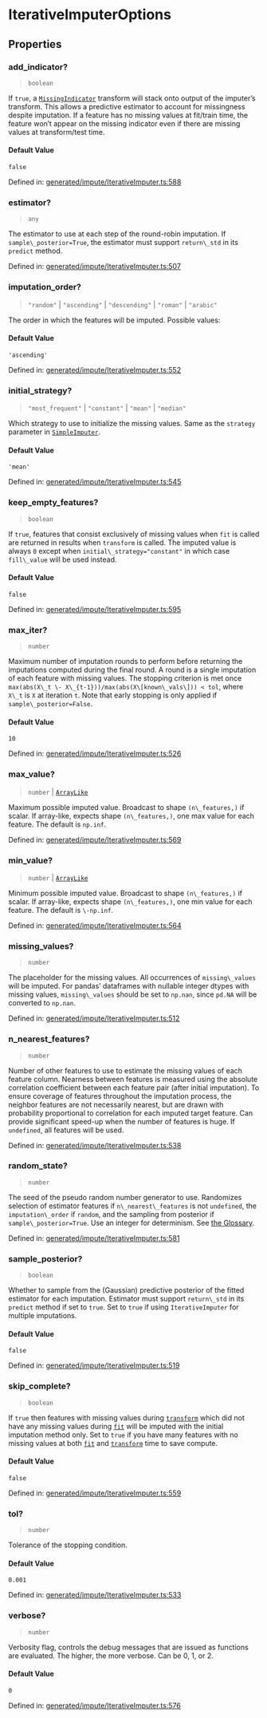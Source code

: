 # IterativeImputerOptions

## Properties

### add\_indicator?

> `boolean`

If `true`, a [`MissingIndicator`](sklearn.impute.MissingIndicator.html#sklearn.impute.MissingIndicator "sklearn.impute.MissingIndicator") transform will stack onto output of the imputer’s transform. This allows a predictive estimator to account for missingness despite imputation. If a feature has no missing values at fit/train time, the feature won’t appear on the missing indicator even if there are missing values at transform/test time.

#### Default Value

`false`

Defined in:  [generated/impute/IterativeImputer.ts:588](https://github.com/transitive-bullshit/scikit-learn-ts/blob/92ab806/packages/sklearn/src/generated/impute/IterativeImputer.ts#L588)

### estimator?

> `any`

The estimator to use at each step of the round-robin imputation. If `sample\_posterior=True`, the estimator must support `return\_std` in its `predict` method.

Defined in:  [generated/impute/IterativeImputer.ts:507](https://github.com/transitive-bullshit/scikit-learn-ts/blob/92ab806/packages/sklearn/src/generated/impute/IterativeImputer.ts#L507)

### imputation\_order?

> `"random"` \| `"ascending"` \| `"descending"` \| `"roman"` \| `"arabic"`

The order in which the features will be imputed. Possible values:

#### Default Value

`'ascending'`

Defined in:  [generated/impute/IterativeImputer.ts:552](https://github.com/transitive-bullshit/scikit-learn-ts/blob/92ab806/packages/sklearn/src/generated/impute/IterativeImputer.ts#L552)

### initial\_strategy?

> `"most_frequent"` \| `"constant"` \| `"mean"` \| `"median"`

Which strategy to use to initialize the missing values. Same as the `strategy` parameter in [`SimpleImputer`](sklearn.impute.SimpleImputer.html#sklearn.impute.SimpleImputer "sklearn.impute.SimpleImputer").

#### Default Value

`'mean'`

Defined in:  [generated/impute/IterativeImputer.ts:545](https://github.com/transitive-bullshit/scikit-learn-ts/blob/92ab806/packages/sklearn/src/generated/impute/IterativeImputer.ts#L545)

### keep\_empty\_features?

> `boolean`

If `true`, features that consist exclusively of missing values when `fit` is called are returned in results when `transform` is called. The imputed value is always `0` except when `initial\_strategy="constant"` in which case `fill\_value` will be used instead.

#### Default Value

`false`

Defined in:  [generated/impute/IterativeImputer.ts:595](https://github.com/transitive-bullshit/scikit-learn-ts/blob/92ab806/packages/sklearn/src/generated/impute/IterativeImputer.ts#L595)

### max\_iter?

> `number`

Maximum number of imputation rounds to perform before returning the imputations computed during the final round. A round is a single imputation of each feature with missing values. The stopping criterion is met once `max(abs(X\_t \- X\_{t-1}))/max(abs(X\[known\_vals\])) < tol`, where `X\_t` is `X` at iteration `t`. Note that early stopping is only applied if `sample\_posterior=False`.

#### Default Value

`10`

Defined in:  [generated/impute/IterativeImputer.ts:526](https://github.com/transitive-bullshit/scikit-learn-ts/blob/92ab806/packages/sklearn/src/generated/impute/IterativeImputer.ts#L526)

### max\_value?

> `number` \| [`ArrayLike`](../types/ArrayLike.md)

Maximum possible imputed value. Broadcast to shape `(n\_features,)` if scalar. If array-like, expects shape `(n\_features,)`, one max value for each feature. The default is `np.inf`.

Defined in:  [generated/impute/IterativeImputer.ts:569](https://github.com/transitive-bullshit/scikit-learn-ts/blob/92ab806/packages/sklearn/src/generated/impute/IterativeImputer.ts#L569)

### min\_value?

> `number` \| [`ArrayLike`](../types/ArrayLike.md)

Minimum possible imputed value. Broadcast to shape `(n\_features,)` if scalar. If array-like, expects shape `(n\_features,)`, one min value for each feature. The default is `\-np.inf`.

Defined in:  [generated/impute/IterativeImputer.ts:564](https://github.com/transitive-bullshit/scikit-learn-ts/blob/92ab806/packages/sklearn/src/generated/impute/IterativeImputer.ts#L564)

### missing\_values?

> `number`

The placeholder for the missing values. All occurrences of `missing\_values` will be imputed. For pandas’ dataframes with nullable integer dtypes with missing values, `missing\_values` should be set to `np.nan`, since `pd.NA` will be converted to `np.nan`.

Defined in:  [generated/impute/IterativeImputer.ts:512](https://github.com/transitive-bullshit/scikit-learn-ts/blob/92ab806/packages/sklearn/src/generated/impute/IterativeImputer.ts#L512)

### n\_nearest\_features?

> `number`

Number of other features to use to estimate the missing values of each feature column. Nearness between features is measured using the absolute correlation coefficient between each feature pair (after initial imputation). To ensure coverage of features throughout the imputation process, the neighbor features are not necessarily nearest, but are drawn with probability proportional to correlation for each imputed target feature. Can provide significant speed-up when the number of features is huge. If `undefined`, all features will be used.

Defined in:  [generated/impute/IterativeImputer.ts:538](https://github.com/transitive-bullshit/scikit-learn-ts/blob/92ab806/packages/sklearn/src/generated/impute/IterativeImputer.ts#L538)

### random\_state?

> `number`

The seed of the pseudo random number generator to use. Randomizes selection of estimator features if `n\_nearest\_features` is not `undefined`, the `imputation\_order` if `random`, and the sampling from posterior if `sample\_posterior=True`. Use an integer for determinism. See [the Glossary](../../glossary.html#term-random_state).

Defined in:  [generated/impute/IterativeImputer.ts:581](https://github.com/transitive-bullshit/scikit-learn-ts/blob/92ab806/packages/sklearn/src/generated/impute/IterativeImputer.ts#L581)

### sample\_posterior?

> `boolean`

Whether to sample from the (Gaussian) predictive posterior of the fitted estimator for each imputation. Estimator must support `return\_std` in its `predict` method if set to `true`. Set to `true` if using `IterativeImputer` for multiple imputations.

#### Default Value

`false`

Defined in:  [generated/impute/IterativeImputer.ts:519](https://github.com/transitive-bullshit/scikit-learn-ts/blob/92ab806/packages/sklearn/src/generated/impute/IterativeImputer.ts#L519)

### skip\_complete?

> `boolean`

If `true` then features with missing values during [`transform`](#sklearn.impute.IterativeImputer.transform "sklearn.impute.IterativeImputer.transform") which did not have any missing values during [`fit`](#sklearn.impute.IterativeImputer.fit "sklearn.impute.IterativeImputer.fit") will be imputed with the initial imputation method only. Set to `true` if you have many features with no missing values at both [`fit`](#sklearn.impute.IterativeImputer.fit "sklearn.impute.IterativeImputer.fit") and [`transform`](#sklearn.impute.IterativeImputer.transform "sklearn.impute.IterativeImputer.transform") time to save compute.

#### Default Value

`false`

Defined in:  [generated/impute/IterativeImputer.ts:559](https://github.com/transitive-bullshit/scikit-learn-ts/blob/92ab806/packages/sklearn/src/generated/impute/IterativeImputer.ts#L559)

### tol?

> `number`

Tolerance of the stopping condition.

#### Default Value

`0.001`

Defined in:  [generated/impute/IterativeImputer.ts:533](https://github.com/transitive-bullshit/scikit-learn-ts/blob/92ab806/packages/sklearn/src/generated/impute/IterativeImputer.ts#L533)

### verbose?

> `number`

Verbosity flag, controls the debug messages that are issued as functions are evaluated. The higher, the more verbose. Can be 0, 1, or 2.

#### Default Value

`0`

Defined in:  [generated/impute/IterativeImputer.ts:576](https://github.com/transitive-bullshit/scikit-learn-ts/blob/92ab806/packages/sklearn/src/generated/impute/IterativeImputer.ts#L576)
